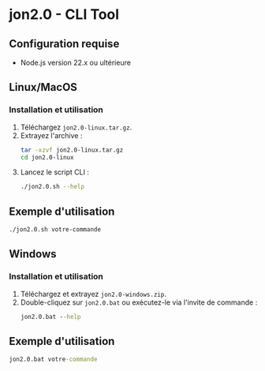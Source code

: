 # jon2.0 - CLI Tool

## Configuration requise
- Node.js version 22.x ou ultérieure

## Linux/MacOS

### Installation et utilisation
1. Téléchargez `jon2.0-linux.tar.gz`.
2. Extrayez l'archive :
   ```bash
   tar -xzvf jon2.0-linux.tar.gz
   cd jon2.0-linux
   ```
3. Lancez le script CLI :
   ```bash
   ./jon2.0.sh --help
   ```

## Exemple d'utilisation
```bash
./jon2.0.sh votre-commande
```

## Windows

### Installation et utilisation
1. Téléchargez et extrayez `jon2.0-windows.zip`.
2. Double-cliquez sur `jon2.0.bat` ou exécutez-le via l'invite de commande :
   ```cmd
   jon2.0.bat --help
   ```

## Exemple d'utilisation
```cmd
jon2.0.bat votre-commande
```

